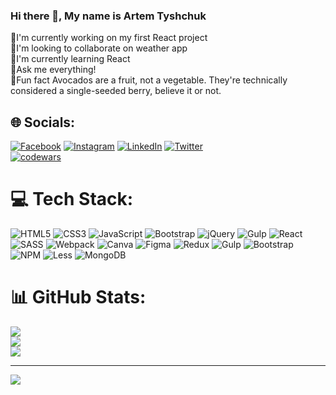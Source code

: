 ### Hi there 👋, My name is Artem Tyshchuk

🔭I'm currently working on my first React project<br>🤝I'm looking to collaborate on weather app<br>🌱I'm currently learning React<br>💬Ask me everything!<br>🥑Fun fact Avocados are a fruit, not a vegetable. They're technically considered a single-seeded berry, believe it or not.


## 🌐 Socials:
[![Facebook](https://img.shields.io/badge/Facebook-%231877F2.svg?logo=Facebook&logoColor=white)](https://facebook.com/artem.tyshyk) [![Instagram](https://img.shields.io/badge/Instagram-%23E4405F.svg?logo=Instagram&logoColor=white)](https://instagram.com/artem_tys) [![LinkedIn](https://img.shields.io/badge/LinkedIn-%230077B5.svg?logo=linkedin&logoColor=white)](https://linkedin.com/in/artem-tyshchuk-1237a7231) [![Twitter](https://img.shields.io/badge/Twitter-%231DA1F2.svg?logo=Twitter&logoColor=white)](https://twitter.com/ArtemTys)
<br>[![codewars](https://www.codewars.com/users/ArtemTyshchuk/badges/small)](https://www.codewars.com/users/username)   


# 💻 Tech Stack:
![HTML5](https://img.shields.io/badge/html5-%23E34F26.svg?style=for-the-badge&logo=html5&logoColor=white) ![CSS3](https://img.shields.io/badge/css3-%231572B6.svg?style=for-the-badge&logo=css3&logoColor=white) ![JavaScript](https://img.shields.io/badge/javascript-%23323330.svg?style=for-the-badge&logo=javascript&logoColor=%23F7DF1E) ![Bootstrap](https://img.shields.io/badge/bootstrap-%23563D7C.svg?style=for-the-badge&logo=bootstrap&logoColor=white) ![jQuery](https://img.shields.io/badge/jquery-%230769AD.svg?style=for-the-badge&logo=jquery&logoColor=white) ![Gulp](https://img.shields.io/badge/GULP-%23CF4647.svg?style=for-the-badge&logo=gulp&logoColor=white) ![React](https://img.shields.io/badge/react-%2320232a.svg?style=for-the-badge&logo=react&logoColor=%2361DAFB) ![SASS](https://img.shields.io/badge/SASS-hotpink.svg?style=for-the-badge&logo=SASS&logoColor=white) ![Webpack](https://img.shields.io/badge/webpack-%238DD6F9.svg?style=for-the-badge&logo=webpack&logoColor=black) ![Canva](https://img.shields.io/badge/Canva-%2300C4CC.svg?style=for-the-badge&logo=Canva&logoColor=white) 	![Figma](https://img.shields.io/badge/figma-%23F24E1E.svg?style=for-the-badge&logo=figma&logoColor=white) ![Redux](https://img.shields.io/badge/redux-%23593d88.svg?style=for-the-badge&logo=redux&logoColor=white) ![Gulp](https://img.shields.io/badge/GULP-%23CF4647.svg?style=for-the-badge&logo=gulp&logoColor=white) ![Bootstrap](https://img.shields.io/badge/bootstrap-%23563D7C.svg?style=for-the-badge&logo=bootstrap&logoColor=white) ![NPM](https://img.shields.io/badge/NPM-%23000000.svg?style=for-the-badge&logo=npm&logoColor=white) ![Less](https://img.shields.io/badge/less-2B4C80?style=for-the-badge&logo=less&logoColor=white) ![MongoDB](https://img.shields.io/badge/MongoDB-%234ea94b.svg?style=for-the-badge&logo=mongodb&logoColor=white)
# 📊 GitHub Stats:
![](https://github-readme-stats.vercel.app/api?username=artemtyshchuk&theme=dark&hide_border=false&include_all_commits=true&count_private=false)<br/>
![](https://github-readme-streak-stats.herokuapp.com/?user=artemtyshchuk&theme=dark&hide_border=false)<br/>
![](https://github-readme-stats.vercel.app/api/top-langs/?username=artemtyshchuk&theme=dark&hide_border=false&include_all_commits=true&count_private=false&layout=compact)



---
[![](https://visitcount.itsvg.in/api?id=artemtyshchuk&icon=1&color=0)](https://visitcount.itsvg.in)

<!-- Proudly created with GPRM ( https://gprm.itsvg.in ) -->
